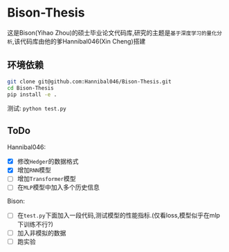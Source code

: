 # Bison-Thesis
这是Bison(Yihao Zhou)的硕士毕业论文代码库,研究的主题是`基于深度学习的量化分析`,该代码库由他的爹Hannibal046(Xin Cheng)搭建

## 环境依赖
```bash
git clone git@github.com:Hannibal046/Bison-Thesis.git
cd Bison-Thesis
pip install -e .
```

测试: `python test.py`

## ToDo
Hannibal046:
- [x] 修改`Hedger`的数据格式
- [x] 增加`RNN`模型
- [ ] 增加`Transformer`模型
- [ ] 在`MLP`模型中加入多个历史信息

Bison:
- [ ] 在`test.py`下面加入一段代码,测试模型的性能指标.(仅看loss,模型似乎在mlp下训练不行?)
- [ ] 加入非模拟的数据
- [ ] 跑实验